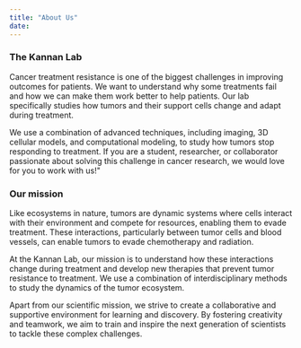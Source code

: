 ```yaml
---
title: "About Us"
date: 
---
```


### The Kannan Lab

Cancer treatment resistance is one of the biggest challenges in improving outcomes for patients. We want to understand why some treatments fail and how we can make them work better to help patients. Our lab specifically studies how tumors and their support cells change and adapt during treatment.

We use a combination of advanced techniques, including imaging, 3D cellular models, and computational modeling, to study how tumors stop responding to treatment. If you are a student, researcher, or collaborator passionate about solving this challenge in cancer research, we would love for you to work with us!"

### Our mission

Like ecosystems in nature, tumors are dynamic systems where cells interact with their environment and compete for resources, enabling them to evade treatment. These interactions, particularly between tumor cells and blood vessels, can enable tumors to evade chemotherapy and radiation. 

At the Kannan Lab, our mission is to understand how these interactions change during treatment and develop new therapies that prevent tumor resistance to treatment. We use a combination of interdisciplinary methods to study the dynamics of the tumor ecosystem.

Apart from our scientific mission, we strive to create a collaborative and supportive environment for learning and discovery. By fostering creativity and teamwork, we aim to train and inspire the next generation of scientists to tackle these complex challenges. 